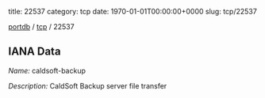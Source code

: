 title: 22537
category: tcp
date: 1970-01-01T00:00:00+0000
slug: tcp/22537

[portdb](/) / [tcp](/category/tcp.html) / 22537


## IANA Data

_Name:_ caldsoft-backup

_Description:_ CaldSoft Backup server file transfer

